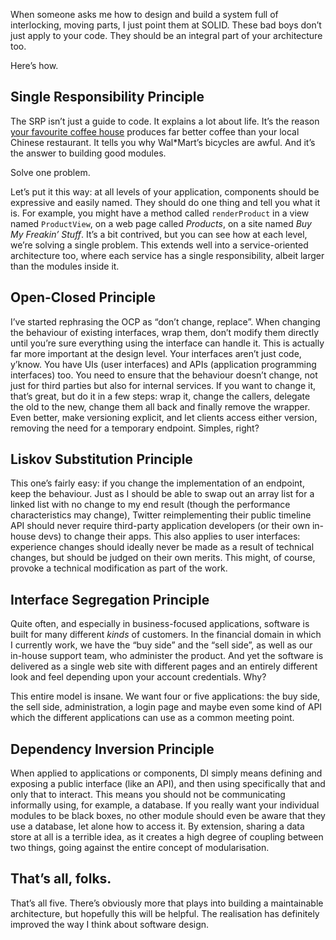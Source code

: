 When someone asks me how to design and build a system full of
interlocking, moving parts, I just point them at SOLID. These bad boys
don’t just apply to your code. They should be an integral part of your
architecture too.

Here’s how.

Single Responsibility Principle
-------------------------------

The SRP isn’t just a guide to code. It explains a lot about life. It’s
the reason [your favourite coffee house](http://www.taylor-st.com/)
produces far better coffee than your local Chinese restaurant. It tells
you why Wal\*Mart’s bicycles are awful. And it’s the answer to building
good modules.

Solve one problem.

Let’s put it this way: at all levels of your application, components
should be expressive and easily named. They should do one thing and tell
you what it is. For example, you might have a method called
`renderProduct` in a view named `ProductView`, on a web page called
*Products*, on a site named *Buy My Freakin’ Stuff*. It’s a bit
contrived, but you can see how at each level, we’re solving a single
problem. This extends well into a service-oriented architecture too,
where each service has a single responsibility, albeit larger than the
modules inside it.

Open-Closed Principle
---------------------

I’ve started rephrasing the OCP as “don’t change, replace”. When
changing the behaviour of existing interfaces, wrap them, don’t modify
them directly until you’re sure everything using the interface can
handle it. This is actually far more important at the design level. Your
interfaces aren’t just code, y’know. You have UIs (user interfaces) and
APIs (application programming interfaces) too. You need to ensure that
the behaviour doesn’t change, not just for third parties but also for
internal services. If you want to change it, that’s great, but do it in
a few steps: wrap it, change the callers, delegate the old to the new,
change them all back and finally remove the wrapper. Even better, make
versioning explicit, and let clients access either version, removing the
need for a temporary endpoint. Simples, right?

Liskov Substitution Principle
-----------------------------

This one’s fairly easy: if you change the implementation of an endpoint,
keep the behaviour. Just as I should be able to swap out an array list
for a linked list with no change to my end result (though the
performance characteristics may change), Twitter reimplementing their
public timeline API should never require third-party application
developers (or their own in-house devs) to change their apps. This also
applies to user interfaces: experience changes should ideally never be
made as a result of technical changes, but should be judged on their own
merits. This might, of course, provoke a technical modification as part
of the work.

Interface Segregation Principle
-------------------------------

Quite often, and especially in business-focused applications, software
is built for many different *kinds* of customers. In the financial
domain in which I currently work, we have the “buy side” and the “sell
side”, as well as our in-house support team, who administer the product.
And yet the software is delivered as a single web site with different
pages and an entirely different look and feel depending upon your
account credentials. Why?

This entire model is insane. We want four or five applications: the buy
side, the sell side, administration, a login page and maybe even some
kind of API which the different applications can use as a common meeting
point.

Dependency Inversion Principle
------------------------------

When applied to applications or components, DI simply means defining and
exposing a public interface (like an API), and then using specifically
that and only that to interact. This means you should not be
communicating informally using, for example, a database. If you really
want your individual modules to be black boxes, no other module should
even be aware that they use a database, let alone how to access it. By
extension, sharing a data store at all is a terrible idea, as it creates
a high degree of coupling between two things, going against the entire
concept of modularisation.

That’s all, folks.
------------------

That’s all five. There’s obviously more that plays into building a
maintainable architecture, but hopefully this will be helpful. The
realisation has definitely improved the way I think about software
design.
